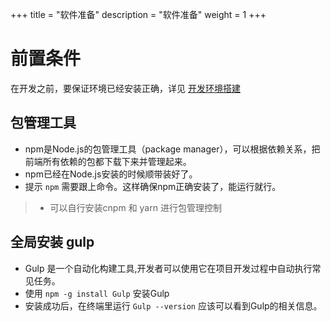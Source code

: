 +++
title = "软件准备"
description = "软件准备"
weight = 1
+++

# 前置条件

在开发之前，要保证环境已经安装正确，详见 [开发环境搭建](../../develop-env/)

## 包管理工具

* npm是Node.js的包管理工具（package manager），可以根据依赖关系，把前端所有依赖的包都下载下来并管理起来。
* npm已经在Node.js安装的时候顺带装好了。
* 提示 `npm` 需要跟上命令。这样确保npm正确安装了，能运行就行。

> - 可以自行安装cnpm 和 yarn 进行包管理控制

## 全局安装 gulp

* Gulp 是一个自动化构建工具,开发者可以使用它在项目开发过程中自动执行常见任务。
* 使用 `npm -g install Gulp` 安装Gulp
* 安装成功后，在终端里运行 `Gulp --version` 应该可以看到Gulp的相关信息。
